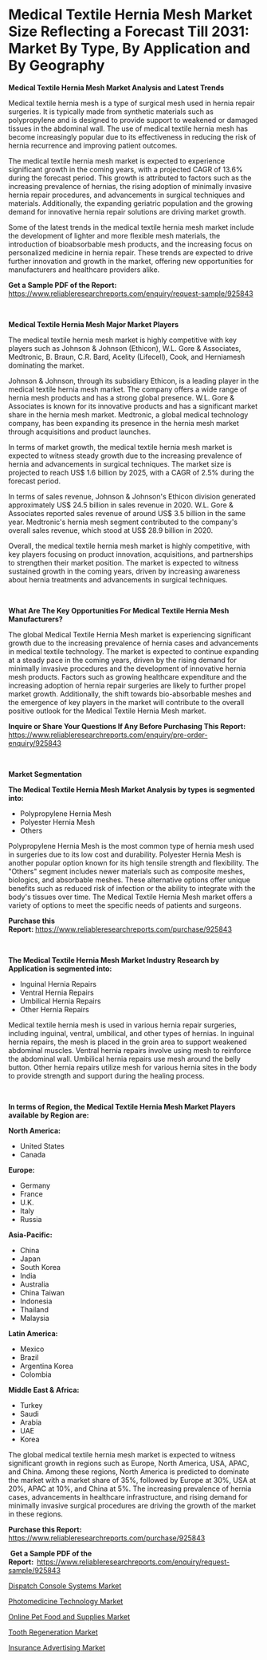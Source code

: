 <p><h1>Medical Textile Hernia Mesh Market Size Reflecting a Forecast Till 2031: Market By Type, By Application and By Geography</h1></p><p><strong>Medical Textile Hernia Mesh Market Analysis and Latest Trends</strong></p>
<p><p>Medical textile hernia mesh is a type of surgical mesh used in hernia repair surgeries. It is typically made from synthetic materials such as polypropylene and is designed to provide support to weakened or damaged tissues in the abdominal wall. The use of medical textile hernia mesh has become increasingly popular due to its effectiveness in reducing the risk of hernia recurrence and improving patient outcomes.</p><p>The medical textile hernia mesh market is expected to experience significant growth in the coming years, with a projected CAGR of 13.6% during the forecast period. This growth is attributed to factors such as the increasing prevalence of hernias, the rising adoption of minimally invasive hernia repair procedures, and advancements in surgical techniques and materials. Additionally, the expanding geriatric population and the growing demand for innovative hernia repair solutions are driving market growth.</p><p>Some of the latest trends in the medical textile hernia mesh market include the development of lighter and more flexible mesh materials, the introduction of bioabsorbable mesh products, and the increasing focus on personalized medicine in hernia repair. These trends are expected to drive further innovation and growth in the market, offering new opportunities for manufacturers and healthcare providers alike.</p></p>
<p><strong>Get a Sample PDF of the Report:&nbsp;</strong> <a href="https://www.reliableresearchreports.com/enquiry/request-sample/925843">https://www.reliableresearchreports.com/enquiry/request-sample/925843</a></p>
<p>&nbsp;</p>
<p><strong>Medical Textile Hernia Mesh Major Market Players</strong></p>
<p><p>The medical textile hernia mesh market is highly competitive with key players such as Johnson & Johnson (Ethicon), W.L. Gore & Associates, Medtronic, B. Braun, C.R. Bard, Acelity (Lifecell), Cook, and Herniamesh dominating the market. </p><p>Johnson & Johnson, through its subsidiary Ethicon, is a leading player in the medical textile hernia mesh market. The company offers a wide range of hernia mesh products and has a strong global presence. W.L. Gore & Associates is known for its innovative products and has a significant market share in the hernia mesh market. Medtronic, a global medical technology company, has been expanding its presence in the hernia mesh market through acquisitions and product launches.</p><p>In terms of market growth, the medical textile hernia mesh market is expected to witness steady growth due to the increasing prevalence of hernia and advancements in surgical techniques. The market size is projected to reach US$ 1.6 billion by 2025, with a CAGR of 2.5% during the forecast period.</p><p>In terms of sales revenue, Johnson & Johnson's Ethicon division generated approximately US$ 24.5 billion in sales revenue in 2020. W.L. Gore & Associates reported sales revenue of around US$ 3.5 billion in the same year. Medtronic's hernia mesh segment contributed to the company's overall sales revenue, which stood at US$ 28.9 billion in 2020.</p><p>Overall, the medical textile hernia mesh market is highly competitive, with key players focusing on product innovation, acquisitions, and partnerships to strengthen their market position. The market is expected to witness sustained growth in the coming years, driven by increasing awareness about hernia treatments and advancements in surgical techniques.</p></p>
<p>&nbsp;</p>
<p><strong>What Are The Key Opportunities For Medical Textile Hernia Mesh Manufacturers?</strong></p>
<p><p>The global Medical Textile Hernia Mesh market is experiencing significant growth due to the increasing prevalence of hernia cases and advancements in medical textile technology. The market is expected to continue expanding at a steady pace in the coming years, driven by the rising demand for minimally invasive procedures and the development of innovative hernia mesh products. Factors such as growing healthcare expenditure and the increasing adoption of hernia repair surgeries are likely to further propel market growth. Additionally, the shift towards bio-absorbable meshes and the emergence of key players in the market will contribute to the overall positive outlook for the Medical Textile Hernia Mesh market.</p></p>
<p><strong>Inquire or Share Your Questions If Any Before Purchasing This Report:</strong> <a href="https://www.reliableresearchreports.com/enquiry/pre-order-enquiry/925843">https://www.reliableresearchreports.com/enquiry/pre-order-enquiry/925843</a></p>
<p>&nbsp;</p>
<p><strong>Market Segmentation</strong></p>
<p><strong>The Medical Textile Hernia Mesh Market Analysis by types is segmented into:</strong></p>
<p><ul><li>Polypropylene Hernia Mesh</li><li>Polyester Hernia Mesh</li><li>Others</li></ul></p>
<p><p>Polypropylene Hernia Mesh is the most common type of hernia mesh used in surgeries due to its low cost and durability. Polyester Hernia Mesh is another popular option known for its high tensile strength and flexibility. The "Others" segment includes newer materials such as composite meshes, biologics, and absorbable meshes. These alternative options offer unique benefits such as reduced risk of infection or the ability to integrate with the body's tissues over time. The Medical Textile Hernia Mesh market offers a variety of options to meet the specific needs of patients and surgeons.</p></p>
<p><strong>Purchase this Report:&nbsp;</strong><a href="https://www.reliableresearchreports.com/purchase/925843">https://www.reliableresearchreports.com/purchase/925843</a></p>
<p>&nbsp;</p>
<p><strong>The Medical Textile Hernia Mesh Market Industry Research by Application is segmented into:</strong></p>
<p><ul><li>Inguinal Hernia Repairs</li><li>Ventral Hernia Repairs</li><li>Umbilical Hernia Repairs</li><li>Other Hernia Repairs</li></ul></p>
<p><p>Medical textile hernia mesh is used in various hernia repair surgeries, including inguinal, ventral, umbilical, and other types of hernias. In inguinal hernia repairs, the mesh is placed in the groin area to support weakened abdominal muscles. Ventral hernia repairs involve using mesh to reinforce the abdominal wall. Umbilical hernia repairs use mesh around the belly button. Other hernia repairs utilize mesh for various hernia sites in the body to provide strength and support during the healing process.</p></p>
<p>&nbsp;</p>
<p><strong>In terms of Region, the Medical Textile Hernia Mesh Market Players available by Region are:</strong></p>
<p>
    <p> <strong> North America: </strong>
        <ul>
            <li>United States</li>
            <li>Canada</li>
        </ul>
        </p> 
    <p> <strong> Europe: </strong>
        <ul>
            <li>Germany</li>
            <li>France</li>
            <li>U.K.</li>
            <li>Italy</li>
            <li>Russia</li>
        </ul>
        </p> 
    <p> <strong> Asia-Pacific: </strong>
        <ul>
            <li>China</li>
            <li>Japan</li>
            <li>South Korea</li>
            <li>India</li>
            <li>Australia</li>
            <li>China Taiwan</li>
            <li>Indonesia</li>
            <li>Thailand</li>
            <li>Malaysia</li>
        </ul>
        </p> 
    <p> <strong> Latin America: </strong>
        <ul>
            <li>Mexico</li>
            <li>Brazil</li>
            <li>Argentina Korea</li>
            <li>Colombia</li>
        </ul>
        </p> 
    <p> <strong> Middle East & Africa: </strong>
        <ul>
            <li>Turkey</li>
            <li>Saudi</li>
            <li>Arabia</li>
            <li>UAE</li>
            <li>Korea</li>
        </ul>
    </p>
    </p>
<p><p>The global medical textile hernia mesh market is expected to witness significant growth in regions such as Europe, North America, USA, APAC, and China. Among these regions, North America is predicted to dominate the market with a market share of 35%, followed by Europe at 30%, USA at 20%, APAC at 10%, and China at 5%. The increasing prevalence of hernia cases, advancements in healthcare infrastructure, and rising demand for minimally invasive surgical procedures are driving the growth of the market in these regions.</p></p>
<p><strong>Purchase this Report: </strong><a href="https://www.reliableresearchreports.com/purchase/925843">https://www.reliableresearchreports.com/purchase/925843</a></p>
<p>&nbsp;<strong>Get a Sample PDF of the Report:&nbsp;&nbsp;</strong><a href="https://www.reliableresearchreports.com/enquiry/request-sample/925843">https://www.reliableresearchreports.com/enquiry/request-sample/925843</a></p>
<p><strong></strong></p>
<p><p><a href="https://medium.com/@cynthiajohnson755/dispatch-console-systems-market-share-evolution-and-market-growth-trends-2024-2031-36255d9ea3ba">Dispatch Console Systems Market</a></p><p><a href="https://medium.com/@cynthiajohnson755/photomedicine-technology-market-competitive-analysis-market-trends-and-forecast-to-2031-d6dbaa0d75bc">Photomedicine Technology Market</a></p><p><a href="https://medium.com/@lorilarson1929/online-pet-food-and-supplies-market-the-key-to-successful-business-strategy-forecast-till-2031-0a75db48b73d">Online Pet Food and Supplies Market</a></p><p><a href="https://medium.com/@marielong2006/decoding-tooth-regeneration-market-metrics-market-share-trends-and-growth-patterns-8a864bd1d3b7">Tooth Regeneration Market</a></p><p><a href="https://medium.com/@lorilarson1929/insurance-advertising-market-research-report-its-history-and-forecast-2024-to-2031-178985341a60">Insurance Advertising Market</a></p></p>